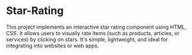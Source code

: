# Star-Rating
This project implements an interactive star rating component using HTML, CSS. It allows users to visually rate items (such as products, articles, or services) by clicking on stars. It's simple, lightweight, and ideal for integrating into websites or web apps.
